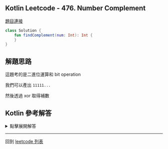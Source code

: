 ## Kotlin Leetcode - 476. Number Complement

[題目連接](https://leetcode.com/problems/number-complement/)

```kotlin
class Solution {
    fun findComplement(num: Int): Int {
    }
}
```

## 解題思路

這題考的是二進位運算和 bit operation

我們可以產出 `11111...` 

然後透過 xor 取得補數

## Kotlin 參考解答


<details>
  <summary markdown='span'>點擊展開解答</summary>


```kotlin
class Solution {
    fun findComplement(num: Int): Int {
        var i = 1
        while (i <= num) {
            i = i shl 1
        }
        return (i-1) xor num  
    }
}
```

</details>

------

回到 [leetcode 列表](index.md)
  
